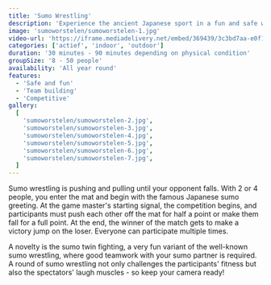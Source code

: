 ```yaml
---
title: 'Sumo Wrestling'
description: 'Experience the ancient Japanese sport in a fun and safe way!'
image: 'sumoworstelen/sumoworstelen-1.jpg'
video-url: 'https://iframe.mediadelivery.net/embed/369439/3c3bd7aa-e0f1-4bbf-a9b9-992b8b2afc01'
categories: ['actief', 'indoor', 'outdoor']
duration: '30 minutes - 90 minutes depending on physical condition'
groupSize: '8 - 50 people'
availability: 'All year round'
features:
  - 'Safe and fun'
  - 'Team building'
  - 'Competitive'
gallery:
  [
    'sumoworstelen/sumoworstelen-2.jpg',
    'sumoworstelen/sumoworstelen-3.jpg',
    'sumoworstelen/sumoworstelen-4.jpg',
    'sumoworstelen/sumoworstelen-5.jpg',
    'sumoworstelen/sumoworstelen-6.jpg',
    'sumoworstelen/sumoworstelen-7.jpg',
  ]
---
```


Sumo wrestling is pushing and pulling until your opponent falls. With 2 or 4 people, you enter the mat and begin with the famous Japanese sumo greeting. At the game master's starting signal, the competition begins, and participants must push each other off the mat for half a point or make them fall for a full point. At the end, the winner of the match gets to make a victory jump on the loser. Everyone can participate multiple times.

A novelty is the sumo twin fighting, a very fun variant of the well-known sumo wrestling, where good teamwork with your sumo partner is required.
A round of sumo wrestling not only challenges the participants' fitness but also the spectators' laugh muscles - so keep your camera ready!
